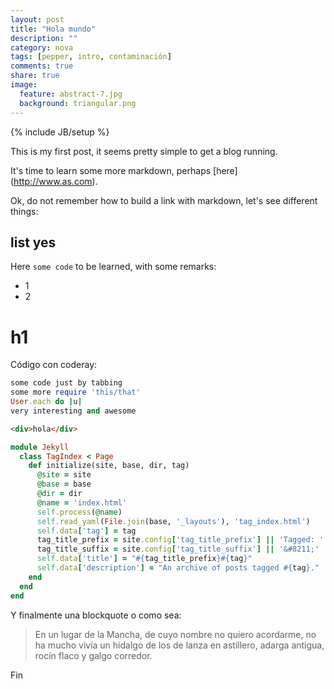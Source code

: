 ```yaml
---
layout: post
title: "Hola mundo"
description: ""
category: nova
tags: [pepper, intro, contaminación]
comments: true
share: true
image:
  feature: abstract-7.jpg
  background: triangular.png
---
```

{% include JB/setup %}

This is my first post, it seems pretty simple to get a blog running.

It's time to learn some more markdown, perhaps [here] (http://www.as.com).

Ok, do not remember how to build a link with markdown, let's see different things:


## list yes

Here `some code` to be learned, with some remarks:
* 1
* 2

# h1
Código con coderay:

~~~ ruby
some code just by tabbing
some more require 'this/that'
User.each do |u|
very interesting and awesome
~~~

~~~ html
<div>hola</div>
~~~

~~~ ruby
module Jekyll
  class TagIndex < Page
    def initialize(site, base, dir, tag)
      @site = site
      @base = base
      @dir = dir
      @name = 'index.html'
      self.process(@name)
      self.read_yaml(File.join(base, '_layouts'), 'tag_index.html')
      self.data['tag'] = tag
      tag_title_prefix = site.config['tag_title_prefix'] || 'Tagged: '
      tag_title_suffix = site.config['tag_title_suffix'] || '&#8211;'
      self.data['title'] = "#{tag_title_prefix}#{tag}"
      self.data['description'] = "An archive of posts tagged #{tag}."
    end
  end
end
~~~

Y finalmente una blockquote o como sea:

> En un lugar de la Mancha, de cuyo nombre no quiero acordarme, no ha mucho vivía un hidalgo de los de lanza en astillero, adarga antigua, rocín flaco y galgo corredor.

Fin
